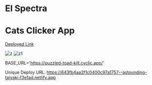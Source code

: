 # El Spectra #
# Cats Clicker App #


<a  href="https://astounding-taiyaki-f3e1ad.netlify.app/" >Deployed Link</a>

![z](https://user-images.githubusercontent.com/101394814/222978685-611c7aae-9ca0-48c3-b383-552deede3b59.png)
![z1](https://user-images.githubusercontent.com/101394814/222978733-56470151-38fe-4c09-94b7-5a67cdf401dd.png)


BASE_URL='https://puzzled-toad-kilt.cyclic.app/'

Unique Deploy URL: https://643fb4aa2f1c0400c97a1757--astounding-taiyaki-f3e1ad.netlify.app



